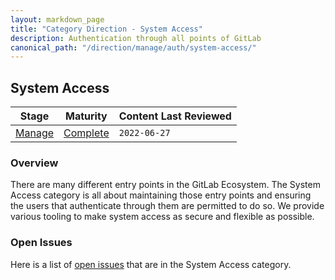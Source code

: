 ```yaml
---
layout: markdown_page
title: "Category Direction - System Access"
description: Authentication through all points of GitLab
canonical_path: "/direction/manage/auth/system-access/"
---
```


## System Access

| **Stage** | **Maturity** | **Content Last Reviewed** |
| --- | --- | --- |
| [Manage](/direction/dev/#manage) | [Complete](/direction/maturity/) | `2022-06-27` |

### Overview

There are many different entry points in the GitLab Ecosystem. The System Access category is all about maintaining those entry points and ensuring the users that authenticate through them are permitted to do so. We provide various tooling to make system access as secure and flexible as possible.

### Open Issues

Here is a list of [open issues](https://gitlab.com/gitlab-org/gitlab/-/issues/?sort=created_date&state=opened&label_name%5B%5D=Category%3ASystem%20Access&first_page_size=20) that are in the System Access category.
